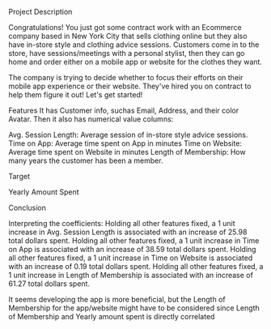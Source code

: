 Project Description

Congratulations! You just got some contract work with an Ecommerce company based in New York City that sells clothing online but they also have in-store style and clothing advice sessions. Customers come in to the store, have sessions/meetings with a personal stylist, then they can go home and order either on a mobile app or website for the clothes they want.

The company is trying to decide whether to focus their efforts on their mobile app experience or their website. They've hired you on contract to help them figure it out! Let's get started!

Features
It has Customer info, suchas Email, Address, and their color Avatar. Then it also has numerical value columns:

Avg. Session Length: Average session of in-store style advice sessions.
Time on App: Average time spent on App in minutes
Time on Website: Average time spent on Website in minutes
Length of Membership: How many years the customer has been a member.

Target 

Yearly Amount Spent

Conclusion

Interpreting the coefficients:
Holding all other features fixed, a 1 unit increase in Avg. Session Length is associated with an increase of 25.98 total dollars spent. Holding all other features fixed, a 1 unit increase in Time on App is associated with an increase of 38.59 total dollars spent. Holding all other features fixed, a 1 unit increase in Time on Website is associated with an increase of 0.19 total dollars spent. Holding all other features fixed, a 1 unit increase in Length of Membership is associated with an increase of 61.27 total dollars spent.

It seems developing the app is more beneficial, but the Length of Membership for the app/website might have to be considered since Length of Membership and Yearly amount spent is directly correlated



